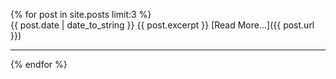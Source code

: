 {% for post in site.posts limit:3 %}	
  {{ post.date | date_to_string }}
  {{ post.excerpt }}
  [Read More...]({{ post.url }})
  
  ---
{% endfor %}
